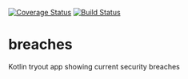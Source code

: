 [![Coverage Status](https://coveralls.io/repos/github/mltbnz/breaches/badge.svg?branch=master)](https://coveralls.io/github/mltbnz/breaches?branch=master)
[![Build Status](https://travis-ci.org/mltbnz/breaches.svg?branch=master)](https://travis-ci.org/mltbnz/breaches)

# breaches
Kotlin tryout app showing current security breaches 
